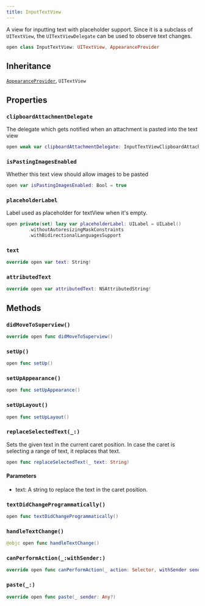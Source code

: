 ```yaml
---
title: InputTextView
---
```


A view for inputting text with placeholder support. Since it is a subclass
of `UITextView`, the `UITextViewDelegate` can be used to observe text changes.

``` swift
open class InputTextView: UITextView, AppearanceProvider 
```

## Inheritance

[`AppearanceProvider`](../../../utils/appearance-provider), `UITextView`

## Properties

### `clipboardAttachmentDelegate`

The delegate which gets notified when an attachment is pasted into the text view

``` swift
open weak var clipboardAttachmentDelegate: InputTextViewClipboardAttachmentDelegate?
```

### `isPastingImagesEnabled`

Whether this text view should allow images to be pasted

``` swift
open var isPastingImagesEnabled: Bool = true
```

### `placeholderLabel`

Label used as placeholder for textView when it's empty.

``` swift
open private(set) lazy var placeholderLabel: UILabel = UILabel()
        .withoutAutoresizingMaskConstraints
        .withBidirectionalLanguagesSupport
```

### `text`

``` swift
override open var text: String! 
```

### `attributedText`

``` swift
override open var attributedText: NSAttributedString! 
```

## Methods

### `didMoveToSuperview()`

``` swift
override open func didMoveToSuperview() 
```

### `setUp()`

``` swift
open func setUp() 
```

### `setUpAppearance()`

``` swift
open func setUpAppearance() 
```

### `setUpLayout()`

``` swift
open func setUpLayout() 
```

### `replaceSelectedText(_:)`

Sets the given text in the current caret position.
In case the caret is selecting a range of text, it replaces that text.

``` swift
open func replaceSelectedText(_ text: String) 
```

#### Parameters

  - text: A string to replace the text in the caret position.

### `textDidChangeProgrammatically()`

``` swift
open func textDidChangeProgrammatically() 
```

### `handleTextChange()`

``` swift
@objc open func handleTextChange() 
```

### `canPerformAction(_:withSender:)`

``` swift
override open func canPerformAction(_ action: Selector, withSender sender: Any?) -> Bool 
```

### `paste(_:)`

``` swift
override open func paste(_ sender: Any?) 
```
